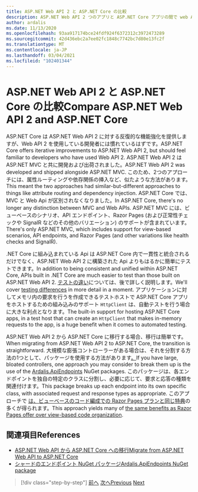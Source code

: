 ```yaml
---
title: ASP.NET Web API 2 と ASP.NET Core の比較
description: ASP.NET Web API 2 つのアプリと ASP.NET Core アプリの間で web Api はどのように異なりますか。
author: ardalis
ms.date: 11/13/2020
ms.openlocfilehash: 93aa917174bce24fdf924f6372312c3972473289
ms.sourcegitcommit: 42d436ebc2a7ee02fc1848c7742bc7d80e13fc2f
ms.translationtype: MT
ms.contentlocale: ja-JP
ms.lasthandoff: 03/04/2021
ms.locfileid: "102401344"
---
```

# <a name="compare-aspnet-web-api-2-and-aspnet-core"></a><span data-ttu-id="1b36a-103">ASP.NET Web API 2 と ASP.NET Core の比較</span><span class="sxs-lookup"><span data-stu-id="1b36a-103">Compare ASP.NET Web API 2 and ASP.NET Core</span></span>

<span data-ttu-id="1b36a-104">ASP.NET Core は ASP.NET Web API 2 に対する反復的な機能強化を提供しますが、Web API 2 を使用している開発者には慣れているはずです。</span><span class="sxs-lookup"><span data-stu-id="1b36a-104">ASP.NET Core offers iterative improvements to ASP.NET Web API 2, but should feel familiar to developers who have used Web API 2.</span></span> <span data-ttu-id="1b36a-105">ASP.NET Web API 2 は ASP.NET MVC と共に開発および出荷されました。</span><span class="sxs-lookup"><span data-stu-id="1b36a-105">ASP.NET Web API 2 was developed and shipped alongside ASP.NET MVC.</span></span> <span data-ttu-id="1b36a-106">このため、2つのアプローチには、属性ルーティングや依存関係の挿入など、似たような方法があります。</span><span class="sxs-lookup"><span data-stu-id="1b36a-106">This meant the two approaches had similar-but-different approaches to things like attribute routing and dependency injection.</span></span> <span data-ttu-id="1b36a-107">ASP.NET Core では、MVC と Web Api が区別されなくなりました。</span><span class="sxs-lookup"><span data-stu-id="1b36a-107">In ASP.NET Core, there's no longer any distinction between MVC and Web APIs.</span></span> <span data-ttu-id="1b36a-108">ASP.NET MVC には、ビューベースのシナリオ、API エンドポイント、Razor Pages (および正常性チェックや SignalR などのその他のバリエーション) のサポートが含まれています。</span><span class="sxs-lookup"><span data-stu-id="1b36a-108">There's only ASP.NET MVC, which includes support for view-based scenarios, API endpoints, and Razor Pages (and other variations like health checks and SignalR).</span></span>

<span data-ttu-id="1b36a-109">.NET Core に組み込まれている Api は ASP.NET Core 内で一貫性と統合されるだけでなく、ASP.NET Web API 2 に構築された Api よりもはるかに簡単にテストできます。</span><span class="sxs-lookup"><span data-stu-id="1b36a-109">In addition to being consistent and unified within ASP.NET Core, APIs built in .NET Core are much easier to test than those built on ASP.NET Web API 2.</span></span> <span data-ttu-id="1b36a-110">[テストの違い](testing-differences.md)については、後で詳しく説明します。</span><span class="sxs-lookup"><span data-stu-id="1b36a-110">We'll cover [testing differences](testing-differences.md) in more detail in a moment.</span></span> <span data-ttu-id="1b36a-111">アプリケーションに対してメモリ内の要求を行うを作成できるテストホストで ASP.NET Core アプリをホストするための組み込みのサポート `HttpClient` は、自動テストを行う場合に大きな利点となります。</span><span class="sxs-lookup"><span data-stu-id="1b36a-111">The built-in support for hosting ASP.NET Core apps, in a test host that can create an `HttpClient` that makes in-memory requests to the app, is a huge benefit when it comes to automated testing.</span></span>

<span data-ttu-id="1b36a-112">ASP.NET Web API 2 から ASP.NET Core に移行する場合、移行は簡単です。</span><span class="sxs-lookup"><span data-stu-id="1b36a-112">When migrating from ASP.NET Web API 2 to ASP.NET Core, the transition is straightforward.</span></span> <span data-ttu-id="1b36a-113">大規模な膨張コントローラーがある場合は、それを分割する方法の1つとして、パッケージを使用する方法があります[。](https://www.nuget.org/packages/Ardalis.ApiEndpoints/)</span><span class="sxs-lookup"><span data-stu-id="1b36a-113">If you have large, bloated controllers, one approach you may consider to break them up is the use of the [Ardalis.ApiEndpoints](https://www.nuget.org/packages/Ardalis.ApiEndpoints/) NuGet packages.</span></span> <span data-ttu-id="1b36a-114">このパッケージは、各エンドポイントを独自の特定のクラスに分割し、必要に応じて、要求と応答の種類を関連付けます。</span><span class="sxs-lookup"><span data-stu-id="1b36a-114">This package breaks up each endpoint into its own specific class, with associated request and response types as appropriate.</span></span> <span data-ttu-id="1b36a-115">このアプローチで [は、ビューベースのコード編成での Razor Pages プランと同じ特典](comparing-razor-pages-aspnet-mvc.md)の多くが得られます。</span><span class="sxs-lookup"><span data-stu-id="1b36a-115">This approach yields many of [the same benefits as Razor Pages offer over view-based code organization](comparing-razor-pages-aspnet-mvc.md).</span></span>

## <a name="references"></a><span data-ttu-id="1b36a-116">関連項目</span><span class="sxs-lookup"><span data-stu-id="1b36a-116">References</span></span>

- [<span data-ttu-id="1b36a-117">ASP.NET Web API から ASP.NET Core への移行</span><span class="sxs-lookup"><span data-stu-id="1b36a-117">Migrate from ASP.NET Web API to ASP.NET Core</span></span>](/aspnet/core/migration/webapi)
- [<span data-ttu-id="1b36a-118">シャードのエンドポイント NuGet パッケージ</span><span class="sxs-lookup"><span data-stu-id="1b36a-118">Ardalis.ApiEndpoints NuGet package</span></span>](https://www.nuget.org/packages/Ardalis.ApiEndpoints/)

>[!div class="step-by-step"]
><span data-ttu-id="1b36a-119">[前へ](comparing-razor-pages-aspnet-mvc.md)
>[次へ](authentication-differences.md)</span><span class="sxs-lookup"><span data-stu-id="1b36a-119">[Previous](comparing-razor-pages-aspnet-mvc.md)
[Next](authentication-differences.md)</span></span>
